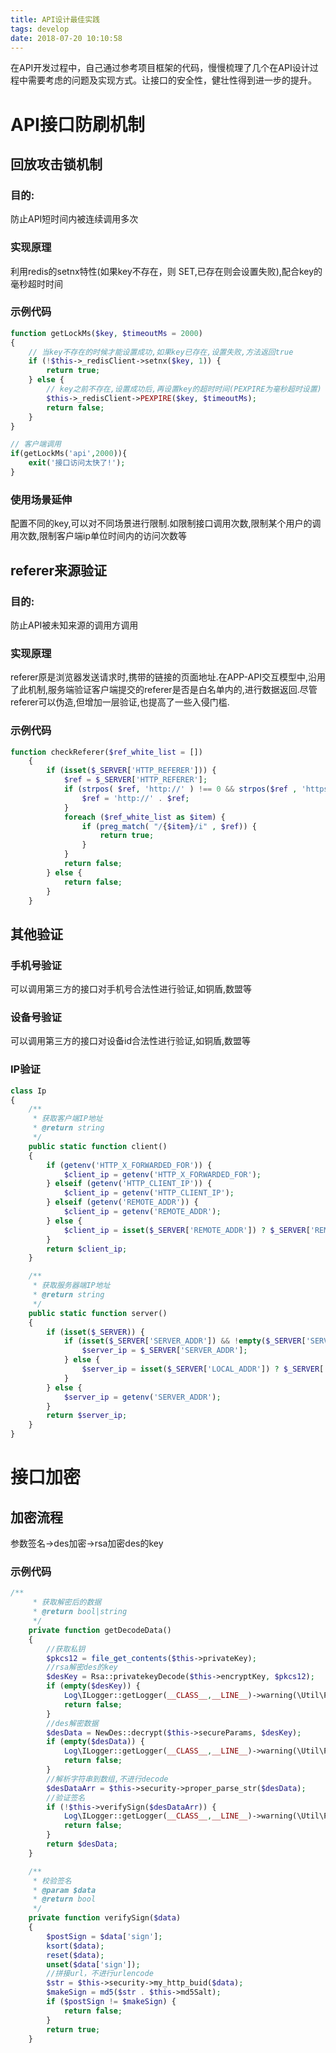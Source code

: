 ```yaml
---
title: API设计最佳实践
tags: develop
date: 2018-07-20 10:10:58
---
```

在API开发过程中，自己通过参考项目框架的代码，慢慢梳理了几个在API设计过程中需要考虑的问题及实现方式。让接口的安全性，健壮性得到进一步的提升。
# API接口防刷机制
## 回放攻击锁机制
### 目的:
防止API短时间内被连续调用多次
### 实现原理
利用redis的setnx特性(如果key不存在，则 SET,已存在则会设置失败),配合key的毫秒超时时间
### 示例代码
``` php
function getLockMs($key, $timeoutMs = 2000)
{
	// 当key不存在的时候才能设置成功,如果key已存在,设置失败,方法返回true
	if (!$this->_redisClient->setnx($key, 1)) {
		return true;
	} else {
		// key之前不存在,设置成功后,再设置key的超时时间(PEXPIRE为毫秒超时设置)
		$this->_redisClient->PEXPIRE($key, $timeoutMs);
		return false;
	}
}

// 客户端调用
if(getLockMs('api',2000)){
    exit('接口访问太快了!');
}
```
### 使用场景延伸
配置不同的key,可以对不同场景进行限制.如限制接口调用次数,限制某个用户的调用次数,限制客户端ip单位时间内的访问次数等

## referer来源验证
### 目的:
防止API被未知来源的调用方调用
### 实现原理
referer原是浏览器发送请求时,携带的链接的页面地址.在APP-API交互模型中,沿用了此机制,服务端验证客户端提交的referer是否是白名单内的,进行数据返回.尽管referer可以伪造,但增加一层验证,也提高了一些入侵门槛.

### 示例代码
``` php
function checkReferer($ref_white_list = [])
	{
		if (isset($_SERVER['HTTP_REFERER'])) {
			$ref = $_SERVER['HTTP_REFERER'];
			if (strpos( $ref, 'http://' ) !== 0 && strpos($ref , 'https://') !== 0) {
				$ref = 'http://' . $ref;
			}
			foreach ($ref_white_list as $item) {
				if (preg_match( "/{$item}/i" , $ref)) {
					return true;
				}
			}
			return false;
		} else {
			return false;
		}
	}
```
## 其他验证
### 手机号验证
可以调用第三方的接口对手机号合法性进行验证,如铜盾,数盟等

### 设备号验证
可以调用第三方的接口对设备id合法性进行验证,如铜盾,数盟等

### IP验证
``` php
class Ip
{
    /**
     * 获取客户端IP地址
     * @return string
     */
    public static function client()
    {
        if (getenv('HTTP_X_FORWARDED_FOR')) {
            $client_ip = getenv('HTTP_X_FORWARDED_FOR');
        } elseif (getenv('HTTP_CLIENT_IP')) {
            $client_ip = getenv('HTTP_CLIENT_IP');
        } elseif (getenv('REMOTE_ADDR')) {
            $client_ip = getenv('REMOTE_ADDR');
        } else {
            $client_ip = isset($_SERVER['REMOTE_ADDR']) ? $_SERVER['REMOTE_ADDR'] : '';
        }
        return $client_ip;
    }

    /**
     * 获取服务器端IP地址
     * @return string
     */
    public static function server()
    {
        if (isset($_SERVER)) {
            if (isset($_SERVER['SERVER_ADDR']) && !empty($_SERVER['SERVER_ADDR'])) {
                $server_ip = $_SERVER['SERVER_ADDR'];
            } else {
                $server_ip = isset($_SERVER['LOCAL_ADDR']) ? $_SERVER['LOCAL_ADDR'] : '';
            }
        } else {
            $server_ip = getenv('SERVER_ADDR');
        }
        return $server_ip;
    }
}

```
# 接口加密
## 加密流程
参数签名->des加密->rsa加密des的key

### 示例代码
```php
/**
	 * 获取解密后的数据
	 * @return bool|string
	 */
	private function getDecodeData()
	{
		//获取私钥
		$pkcs12 = file_get_contents($this->privateKey);
		//rsa解密des的key
		$desKey = Rsa::privatekeyDecode($this->encryptKey, $pkcs12);
		if (empty($desKey)) {
			Log\ILogger::getLogger(__CLASS__,__LINE__)->warning(\Util\Param::getProid(), ['rsa解密失败', $_GET, $_POST]);
			return false;
		}
		//des解密数据
		$desData = NewDes::decrypt($this->secureParams, $desKey);
		if (empty($desData)) {
			Log\ILogger::getLogger(__CLASS__,__LINE__)->warning(\Util\Param::getProid(), ['des解密失败', $_GET, $_POST]);
			return false;
		}
        //解析字符串到数组,不进行decode
		$desDataArr = $this->security->proper_parse_str($desData);
		//验证签名
		if (!$this->verifySign($desDataArr)) {
			Log\ILogger::getLogger(__CLASS__,__LINE__)->warning(\Util\Param::getProid(), ['验证签名错误', $desData, $desDataArr]);
			return false;
		}
		return $desData;
	}

	/**
	 * 校验签名
	 * @param $data
	 * @return bool
	 */
	private function verifySign($data)
	{
		$postSign = $data['sign'];
		ksort($data);
		reset($data);
		unset($data['sign']);
		//拼接url，不进行urlencode
		$str = $this->security->my_http_buid($data);
		$makeSign = md5($str . $this->md5Salt);
		if ($postSign != $makeSign) {
			return false;
		}
		return true;
	}
```

